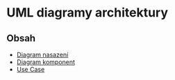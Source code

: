 # UML diagramy architektury

## Obsah
- [Diagram nasazení](/EDA/Diagrams/deployment/README.md)
- [Diagram komponent](/EDA/Diagrams/useCaseDiagram/README.md)
- [Use Case]()
